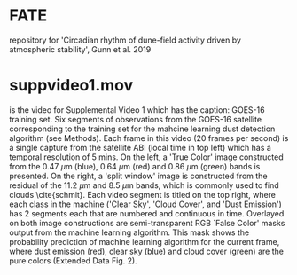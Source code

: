 # FATE
repository for 'Circadian rhythm of dune-field activity driven by atmospheric stability', Gunn et al. 2019

# suppvideo1.mov 
is the video for Supplemental Video 1 which has the caption:
GOES-16 training set. Six segments of observations from the GOES-16 satellite corresponding to the training set for the mahcine learning dust detection algorithm (see Methods). Each frame in this video (20 frames per second) is a single capture from the satellite ABI (local time in top left) which has a temporal resolution of 5 mins. On the left, a 'True Color' image constructed from the 0.47 $\mu$m (blue), 0.64 $\mu$m (red) and 0.86 $\mu$m (green) bands is presented. On the right, a 'split window' image is constructed from the residual of the 11.2 $\mu$m and 8.5 $\mu$m bands, which is commonly used to find clouds \cite{schmit}. Each video segment is titled on the top right, where each class in the machine ('Clear Sky', 'Cloud Cover', and 'Dust Emission') has 2 segments each that are numbered and continuous in time. Overlayed on both image constructions are semi-transparent RGB `False Color' masks output from the machine learning algorithm. This mask shows the probability prediction of machine learning algorithm for the current frame, where dust emission (red), clear sky (blue) and cloud cover (green) are the pure colors (Extended Data Fig. 2).
